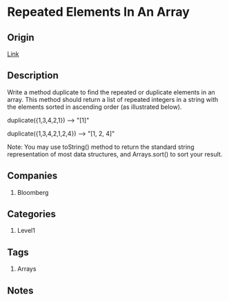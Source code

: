 # Repeated Elements In An Array

## Origin

[Link](https://www.firecode.io)

## Description

Write a method duplicate to find the repeated or duplicate elements in an array. This method should return a list of repeated integers in a string with the elements sorted in ascending order (as illustrated below).

duplicate({1,3,4,2,1}) --> "[1]"

duplicate({1,3,4,2,1,2,4}) --> "[1, 2, 4]"

Note: You may use toString() method to return the standard string representation of most data structures, and Arrays.sort() to sort your result.

## Companies

1. Bloomberg

## Categories

1. Level1

## Tags

1. Arrays

## Notes